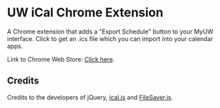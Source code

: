 # UW iCal Chrome Extension

A Chrome extension that adds a "Export Schedule" button to your MyUW interface. Click to get an .ics file which you can import into your calendar apps. 

Link to Chrome Web Store: [Click here](https://chrome.google.com/webstore/detail/uw-ical/jfiokfdebocaoojaaolgomidmkamfkod).

## Credits

Credits to the developers of jQuery, [ical.js](https://github.com/mozilla-comm/ical.js) and [FileSaver.js](https://github.com/eligrey/FileSaver.js).
